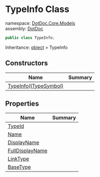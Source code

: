 ﻿# TypeInfo Class

namespace: [DotDoc\.Core\.Models](../DotDoc.Core.Models.md)<br />
assembly: [DotDoc](../../DotDoc.md)



```csharp
public class TypeInfo;
```

Inheritance: [object](https://docs.microsoft.com/dotnet/api/System.Object) > TypeInfo

## Constructors

| Name | Summary |
|------|---------|
| [TypeInfo\(ITypeSymbol\)](./TypeInfo/$ctor.md) |  |

## Properties

| Name | Summary |
|------|---------|
| [TypeId](./TypeInfo/TypeId.md) |  |
| [Name](./TypeInfo/Name.md) |  |
| [DisplayName](./TypeInfo/DisplayName.md) |  |
| [FullDisplayName](./TypeInfo/FullDisplayName.md) |  |
| [LinkType](./TypeInfo/LinkType.md) |  |
| [BaseType](./TypeInfo/BaseType.md) |  |

